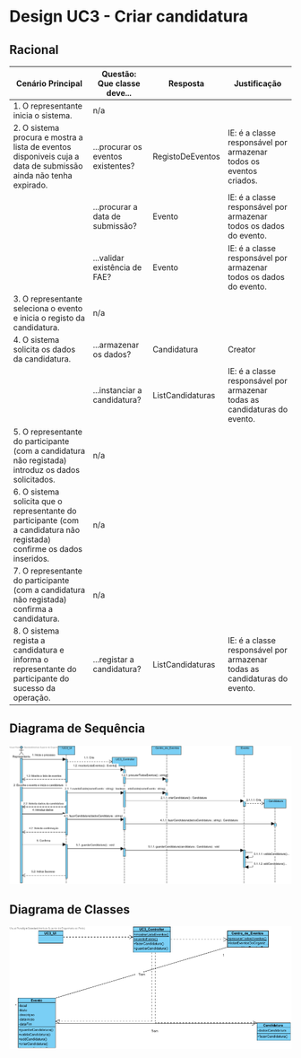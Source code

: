# Design UC3 - Criar candidatura

## Racional ##


| Cenário Principal                                                                                                                 | Questão: Que classe deve...        | Resposta           | Justificação                                                              |
|-----------------------------------------------------------------------------------------------------------------------------------|------------------------------------|--------------------|---------------------------------------------------------------------------|
| 1. O representante inicia o sistema.                                                                                              | n/a                                |                    |                                                                           |
| 2. O sistema procura e mostra a lista de eventos disponiveis cuja a data de submissão ainda não tenha expirado.                   | ...procurar os eventos existentes? | RegistoDeEventos   | IE: é a classe responsável por armazenar todos os eventos criados.        |
|                                                                                                                                   | ...procurar a data de submissão?   | Evento             | IE: é a classe responsável por armazenar todos os dados do evento.        |
|                                                                                                                                   | ...validar existência de FAE?      | Evento             | IE: é a classe responsável por armazenar todos os dados do evento.        |
| 3. O representante seleciona o evento e inicia o registo da candidatura.                                                          | n/a                                |                    |                                                                           |
| 4. O sistema solicita os dados da candidatura.                                                                                    | ...armazenar os dados?             | Candidatura        | Creator                                                                   |
|                                                                                                                                   | ...instanciar a candidatura?       | ListCandidaturas   | IE: é a classe responsável por armazenar todas as candidaturas do evento. |
| 5. O representante do participante (com a candidatura não registada) introduz os dados solicitados.                               | n/a                                |                    |                                                                           |
| 6. O sistema solicita que o representante do participante (com a candidatura não registada) confirme os dados inseridos.          | n/a                                |                    |                                                                           |
| 7. O representante do participante (com a candidatura não registada) confirma a candidatura.                                      | n/a                                |                    |                                                                           |
| 8. O sistema regista a candidatura e informa o representante do participante do sucesso da operação.                              | ...registar a candidatura?         | ListCandidaturas   | IE: é a classe responsável por armazenar todas as candidaturas do evento. |




##	Diagrama de Sequência ##
![UC3-Criar_Candidatura-SD.png](../Imagens/Design/UC3-Criar_Candidatura-SD.png)


##	Diagrama de Classes ##
![UC3-Criar_Candidatura-ClassDiagram.png](../Imagens/Design/UC3-Criar_Candidatura-ClassDiagram.png)
